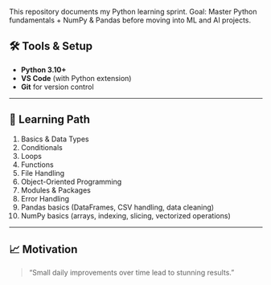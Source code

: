 This repository documents my Python learning sprint.
Goal: Master Python fundamentals + NumPy & Pandas before moving into ML and AI projects.

## 🛠️ Tools & Setup
- **Python 3.10+**
- **VS Code** (with Python extension)
- **Git** for version control

---

## 📌 Learning Path
1. Basics & Data Types
2. Conditionals
3. Loops
4. Functions
5. File Handling
6. Object-Oriented Programming
7. Modules & Packages
8. Error Handling
9. Pandas basics (DataFrames, CSV handling, data cleaning)
10. NumPy basics (arrays, indexing, slicing, vectorized operations)

---

## 📈 Motivation
> “Small daily improvements over time lead to stunning results.”

